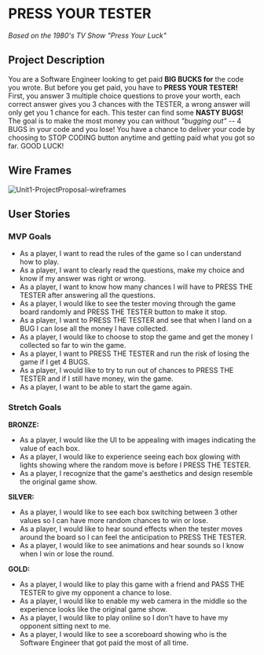 # PRESS YOUR TESTER
*Based on the 1980's TV Show "Press Your Luck"*

## Project Description 
You are a Software Engineer looking to get paid **BIG BUCKS for** the code you wrote. But before you get paid, you have to **PRESS YOUR TESTER!** First, you answer 3 multiple choice questions to prove your worth, each correct answer gives you 3 chances with the TESTER, a wrong answer will only get you 1 chance for each. This tester can find some **NASTY BUGS!** The goal is to make the most money you can without *"bugging out"* -- 4 BUGS in your code and you lose! You have a chance to deliver your code by choosing to STOP CODING button anytime and getting paid what you got so far. GOOD LUCK!

## Wire Frames
![Unit1-ProjectProposal-wireframes](https://media.git.generalassemb.ly/user/38668/files/45cac500-40ce-11ec-9dc3-a3fc47679676)

## User Stories
### MVP Goals

- As a player, I want to read the rules of the game so I can understand how to play.
- As a player, I want to clearly read the questions, make my choice and know if my answer was right or wrong.
- As a player, I want to know how many chances I will have to PRESS THE TESTER after answering all the questions.
- As a player, I would like to see the tester moving through the game board randomly and PRESS THE TESTER button to make it stop.
- As a player, I want to PRESS THE TESTER and see that when I land on a BUG I can lose all the money I have collected.
- As a player, I would like to choose to stop the game and get the money I collected so far to win the game.
- As a player, I want to PRESS THE TESTER and run the risk of losing the game if I get 4 BUGS.
- As a player, I would like to try to run out of chances to PRESS THE TESTER and if I still have money, win the game.
- As a player, I want to be able to start the game again.

### Stretch Goals
**BRONZE:**
- As a player, I would like the UI to be appealing with images indicating the value of each box.
- As a player, I would like to experience seeing each box glowing with lights showing where the random move is before I PRESS THE TESTER.
- As a player, I recognize that the game's aesthetics and design resemble the original game show.

**SILVER:**
- As a player, I would like to see each box switching between 3 other values so I can have more random chances to win or lose.
- As a player, I would like to hear sound effects when the tester moves around the board so I can feel the anticipation to PRESS THE TESTER.
- As a player, I would like to see animations and hear sounds so I know when I win or lose the round.

**GOLD:**
- As a player, I would like to play this game with a friend and PASS THE TESTER to give my opponent a chance to lose.
- As a player, I would like to enable my web camera in the middle so the experience looks like the original game show.
- As a player, I would like to play online so I don't have to have my opponent sitting next to me.
- As a player, I would like to see a scoreboard showing who is the Software Engineer that got paid the most of all time.

